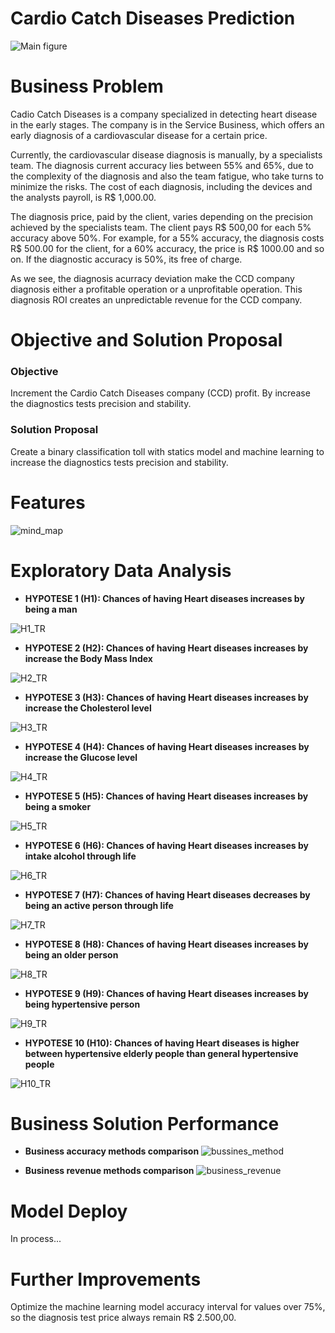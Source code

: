 # Cardio Catch Diseases Prediction
![Main figure](https://sejaumdatascientist.com/wp-content/uploads/2020/09/doctor.png)

# Business Problem

Cadio Catch Diseases is a company specialized in detecting heart disease in the early stages. The company is in the Service Business, which offers an early diagnosis of a cardiovascular disease for a certain price.

Currently, the cardiovascular disease diagnosis is manually, by a specialists team. The diagnosis current accuracy lies between 55% and 65%, due to the complexity of the diagnosis and also the team fatigue, who take turns to minimize the risks. The cost of each diagnosis, including the devices and the analysts payroll, is R$ 1,000.00.

The diagnosis price, paid by the client, varies depending on the precision achieved by the specialists team. The client pays R$ 500,00 for each 5% accuracy above 50%. For example, for a 55% accuracy, the diagnosis costs R$ 500.00 for the client, for a 60% accuracy, the price is R$ 1000.00 and so on. If the diagnostic accuracy is 50%, its free of charge.

As we see, the diagnosis acurracy deviation make the CCD company diagnosis either a profitable operation or a unprofitable operation. This diagnosis ROI creates an unpredictable revenue for the CCD company.

# Objective and Solution Proposal

### Objective

Increment the Cardio Catch Diseases company (CCD) profit. By increase the diagnostics tests precision and stability.

### Solution Proposal

Create a binary classification toll with statics model and machine learning to increase the diagnostics tests precision and stability.

# Features 
![mind_map](https://user-images.githubusercontent.com/81817799/113487755-37f5f700-9490-11eb-8896-7f74e6c4b95b.png)

# Exploratory Data Analysis

- **HYPOTESE 1 (H1): Chances of having Heart diseases increases by being a man**

![H1_TR](https://user-images.githubusercontent.com/81817799/113488476-cb312b80-9494-11eb-8625-f82a64366c67.png)


- **HYPOTESE 2 (H2): Chances of having Heart diseases increases by increase the Body Mass Index**

![H2_TR](https://user-images.githubusercontent.com/81817799/113488531-25ca8780-9495-11eb-99d4-406e6be50996.png)


- **HYPOTESE 3 (H3): Chances of having Heart diseases increases by increase the Cholesterol level**

![H3_TR](https://user-images.githubusercontent.com/81817799/113488691-0aac4780-9496-11eb-8341-082fdb23718b.png)


- **HYPOTESE 4 (H4): Chances of having Heart diseases increases by increase the Glucose level**

![H4_TR](https://user-images.githubusercontent.com/81817799/113488699-10a22880-9496-11eb-859d-de4cd53a7f75.png)


- **HYPOTESE 5 (H5): Chances of having Heart diseases increases by being a smoker**

![H5_TR](https://user-images.githubusercontent.com/81817799/113488705-15ff7300-9496-11eb-91ac-6612bbac593e.png)


- **HYPOTESE 6 (H6): Chances of having Heart diseases increases by intake alcohol through life**

![H6_TR](https://user-images.githubusercontent.com/81817799/113488576-662a0580-9495-11eb-8cab-bab65fb4fb7a.png)


- **HYPOTESE 7 (H7): Chances of having Heart diseases decreases by being an active person through life**

![H7_TR](https://user-images.githubusercontent.com/81817799/113488582-7346f480-9495-11eb-871c-97a92c43d0a1.png)


- **HYPOTESE 8 (H8): Chances of having Heart diseases increases by being an older person**

![H8_TR](https://user-images.githubusercontent.com/81817799/113488599-8063e380-9495-11eb-845b-5e39e5f57002.png)


- **HYPOTESE 9 (H9): Chances of having Heart diseases increases by being hypertensive person**

![H9_TR](https://user-images.githubusercontent.com/81817799/113488611-8e196900-9495-11eb-9d28-466b3a3ab602.png)


- **HYPOTESE 10 (H10): Chances of having Heart diseases is higher between hypertensive elderly people than general hypertensive people**

![H10_TR](https://user-images.githubusercontent.com/81817799/113488622-9b365800-9495-11eb-9a5a-3d1092ea18bf.png)

# Business Solution Performance

- **Business accuracy methods comparison**
![bussines_method](https://user-images.githubusercontent.com/81817799/113519039-457ab200-9560-11eb-9044-66c996505334.png)




- **Business revenue methods comparison**
![business_revenue](https://user-images.githubusercontent.com/81817799/113519146-d2be0680-9560-11eb-9fe4-ce45bf133a51.png)
  
  
# Model Deploy

In process...

# Further Improvements

Optimize the machine learning model accuracy interval for values over 75%, so the diagnosis test price always remain R$ 2.500,00.

